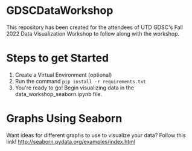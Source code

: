 # GDSCDataWorkshop
This repository has been created for the attendees of UTD GDSC's Fall 2022 Data Visualization Workshop to follow along with the workshop.

# Steps to get Started
1. Create a Virtual Environment (optional)
2. Run the command ```pip install -r requirements.txt```
3. You're ready to go! Begin visualizing data in the data_workshop_seaborn.ipynb file.

# Graphs Using Seaborn
Want ideas for different graphs to use to visualize your data?
Follow this link! http://seaborn.pydata.org/examples/index.html